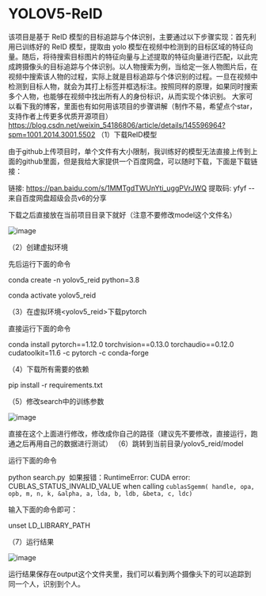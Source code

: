 # YOLOV5-ReID
该项目是基于 ReID 模型的目标追踪与个体识别，主要通过以下步骤实现：首先利用已训练好的 ReID 模型，提取由 yolo 模型在视频中检测到的目标区域的特征向量。随后，将待搜索目标图片的特征向量与上述提取的特征向量进行匹配，以此完成跨摄像头的目标追踪与个体识别。​
以人物搜索为例，当给定一张人物图片后，在视频中搜索该人物的过程，实际上就是目标追踪与个体识别的过程。一旦在视频中检测到目标人物，就会为其打上标签并框选标注。按照同样的原理，如果同时搜索多个人物，也能够在视频中找出所有人的身份标识，从而实现个体识别。
大家可以看下我的博客，里面也有如何用该项目的步骤讲解（制作不易，希望点个star，支持作者上传更多优质开源项目）
https://blog.csdn.net/weixin_54186806/article/details/145596964?spm=1001.2014.3001.5502
（1）下载ReID模型

由于github上传项目时，单个文件有大小限制，我训练好的模型无法直接上传到上面的github里面，但是我给大家提供一个百度网盘，可以随时下载，下面是下载链接：

链接: https://pan.baidu.com/s/1MMTgdTWUnYti_uggPVrJWQ 提取码: yfyf
--来自百度网盘超级会员v6的分享

下载之后直接放在当前项目目录下就好（注意不要修改model这个文件名）

![image](https://github.com/user-attachments/assets/2764e4fe-9525-4381-b9c5-9b0d043d23dd)


（2）创建虚拟环境

先后运行下面的命令

conda create -n yolov5_reid python=3.8

conda activate yolov5_reid

（3）在虚拟环境<yolov5_reid>下载pytorch

直接运行下面的命令

conda install pytorch==1.12.0 torchvision==0.13.0 torchaudio==0.12.0 cudatoolkit=11.6 -c pytorch -c conda-forge

（4）下载所有需要的依赖

pip install -r requirements.txt

（5）修改search中的训练参数

![image](https://github.com/user-attachments/assets/cfa6f342-7ad8-4d30-9a4f-34fceb2fbf5c)


直接在这个上面进行修改，修改成你自己的路径（建议先不要修改，直接运行，跑通之后再用自己的数据进行测试）
（6）跳转到当前目录/yolov5_reid/model

运行下面的命令

python search.py
​
如果报错：RuntimeError: CUDA error: CUBLAS_STATUS_INVALID_VALUE when calling `cublasSgemm( handle, opa, opb, m, n, k, &alpha, a, lda, b, ldb, &beta, c, ldc)`

输入下面的命令即可：

unset LD_LIBRARY_PATH

（7）运行结果

![image](https://github.com/user-attachments/assets/b76e9999-8ec7-4a15-9e80-30764dee17a2)


运行结果保存在output这个文件夹里，我们可以看到两个摄像头下的可以追踪到同一个人，识别到个人。

